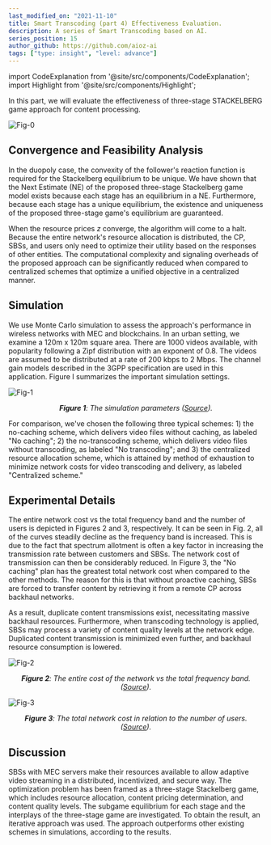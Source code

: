 ```yaml
---
last_modified_on: "2021-11-10"
title: Smart Transcoding (part 4) Effectiveness Evaluation.
description: A series of Smart Transcoding based on AI.
series_position: 15
author_github: https://github.com/aioz-ai
tags: ["type: insight", "level: advance"]
---
```


import CodeExplanation from '@site/src/components/CodeExplanation';
import Highlight from '@site/src/components/Highlight';

In this part, we will evaluate the effectiveness of three-stage STACKELBERG game approach for content processing.

![Fig-0](https://vision.aioz.io/f/d95290a29cda419bb702/?dl=1)

## Convergence and Feasibility Analysis

In the duopoly case, the convexity of the follower's reaction function is required for the Stackelberg equilibrium to be unique. We have shown that the Next Estimate (NE) of the proposed three-stage Stackelberg game model exists because each stage has an equilibrium in a NE. Furthermore, because each stage has a unique equilibrium, the existence and uniqueness of the proposed three-stage game's equilibrium are guaranteed.

When the resource prices $z$ converge, the algorithm will come to a halt. Because the entire network's resource allocation is distributed, the CP, SBSs, and users only need to optimize their utility based on the responses of other entities. The computational complexity and signaling overheads of the proposed approach can be significantly reduced when compared to centralized schemes that optimize a unified objective in a centralized manner.

## Simulation
We use Monte Carlo simulation to assess the approach's performance in wireless networks with MEC and blockchains. In an urban setting, we examine a 120m x 120m square area. There are 1000 videos available, with popularity following a Zipf distribution with an exponent of 0.8. The videos are assumed to be distributed at a rate of 200 kbps to 2 Mbps. The channel gain models described in the 3GPP specification are used in this application. Figure I summarizes the important simulation settings.

![Fig-1](https://vision.aioz.io/f/5911b566ae1441fc99c4/?dl=1)
*<center>**Figure 1**: The simulation parameters ([Source](http://vdlt.io/assets/images/TB/Paper5.pdf)).</center>*

For comparison, we've chosen the following three typical schemes: 1) the no-caching scheme, which delivers video files without caching, as labeled "No caching"; 2) the no-transcoding scheme, which delivers video files without transcoding, as labeled "No transcoding"; and 3) the centralized resource allocation scheme, which is attained by method of exhaustion to minimize network costs for video transcoding and delivery, as labeled "Centralized scheme."

## Experimental Details
The entire network cost vs the total frequency band and the number of users is depicted in Figures 2 and 3, respectively. It can be seen in Fig. 2, all of the curves steadily decline as the frequency band is increased. This is due to the fact that spectrum allotment is often a key factor in increasing the transmission rate between customers and SBSs. The network cost of transmission can then be considerably reduced. In Figure 3, the "No caching" plan has the greatest total network cost when compared to the other methods. The reason for this is that without proactive caching, SBSs are forced to transfer content by retrieving it from a remote CP across backhaul networks.

As a result, duplicate content transmissions exist, necessitating massive backhaul resources. Furthermore, when transcoding technology is applied, SBSs may process a variety of content quality levels at the network edge. Duplicated content transmission is minimized even further, and backhaul resource consumption is lowered.

![Fig-2](https://vision.aioz.io/f/9f91fc6cdb524585829c/?dl=1)
*<center>**Figure 2**: The entire cost of the network vs the total frequency band. ([Source](http://vdlt.io/assets/images/TB/Paper5.pdf)).</center>*

![Fig-3](https://vision.aioz.io/f/9c13e23f470d4edbb617/?dl=1)
*<center>**Figure 3**: The total network cost in relation to the number of users. ([Source](http://vdlt.io/assets/images/TB/Paper5.pdf)).</center>*

## Discussion
SBSs with MEC servers make their resources available to allow adaptive video streaming in a distributed, incentivized, and secure way. The optimization problem has been framed as a three-stage Stackelberg game, which includes resource allocation, content pricing determination, and content quality levels. The subgame equilibrium for each stage and the interplays of the three-stage game are investigated. To obtain the result, an iterative approach was used. The approach outperforms other existing schemes in simulations, according to the results.
